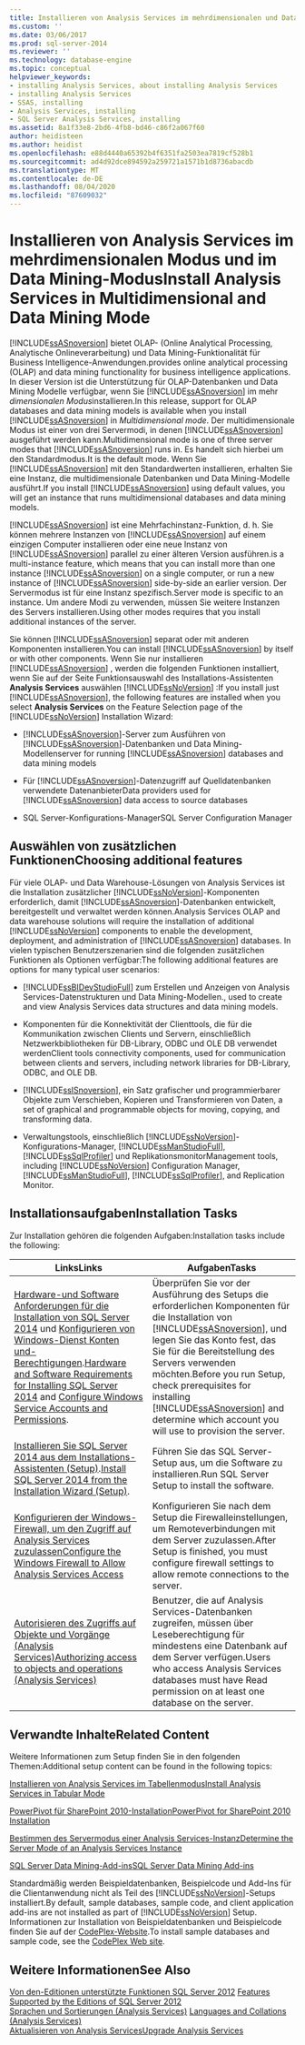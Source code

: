 ```yaml
---
title: Installieren von Analysis Services im mehrdimensionalen und Data Mining-Modus | Microsoft-Dokumentation
ms.custom: ''
ms.date: 03/06/2017
ms.prod: sql-server-2014
ms.reviewer: ''
ms.technology: database-engine
ms.topic: conceptual
helpviewer_keywords:
- installing Analysis Services, about installing Analysis Services
- installing Analysis Services
- SSAS, installing
- Analysis Services, installing
- SQL Server Analysis Services, installing
ms.assetid: 8a1f33e8-2bd6-4fb8-bd46-c86f2a067f60
author: heidisteen
ms.author: heidist
ms.openlocfilehash: e88d4440a65392b4f6351fa2503ea7819cf528b1
ms.sourcegitcommit: ad4d92dce894592a259721a1571b1d8736abacdb
ms.translationtype: MT
ms.contentlocale: de-DE
ms.lasthandoff: 08/04/2020
ms.locfileid: "87609032"
---
```

# <a name="install-analysis-services-in-multidimensional-and-data-mining-mode"></a><span data-ttu-id="609c9-102">Installieren von Analysis Services im mehrdimensionalen Modus und im Data Mining-Modus</span><span class="sxs-lookup"><span data-stu-id="609c9-102">Install Analysis Services in Multidimensional and Data Mining Mode</span></span>
  [!INCLUDE[ssASnoversion](../../includes/ssasnoversion-md.md)] <span data-ttu-id="609c9-103">bietet OLAP- (Online Analytical Processing, Analytische Onlineverarbeitung) und Data Mining-Funktionalität für Business Intelligence-Anwendungen.</span><span class="sxs-lookup"><span data-stu-id="609c9-103">provides online analytical processing (OLAP) and data mining functionality for business intelligence applications.</span></span> <span data-ttu-id="609c9-104">In dieser Version ist die Unterstützung für OLAP-Datenbanken und Data Mining Modelle verfügbar, wenn Sie [!INCLUDE[ssASnoversion](../../includes/ssasnoversion-md.md)] im mehr *dimensionalen Modus*installieren.</span><span class="sxs-lookup"><span data-stu-id="609c9-104">In this release, support for OLAP databases and data mining models is available when you install [!INCLUDE[ssASnoversion](../../includes/ssasnoversion-md.md)] in *Multidimensional mode*.</span></span> <span data-ttu-id="609c9-105">Der multidimensionale Modus ist einer von drei Servermodi, in denen [!INCLUDE[ssASnoversion](../../includes/ssasnoversion-md.md)] ausgeführt werden kann.</span><span class="sxs-lookup"><span data-stu-id="609c9-105">Multidimensional mode is one of three server modes that [!INCLUDE[ssASnoversion](../../includes/ssasnoversion-md.md)] runs in.</span></span> <span data-ttu-id="609c9-106">Es handelt sich hierbei um den Standardmodus.</span><span class="sxs-lookup"><span data-stu-id="609c9-106">It is the default mode.</span></span> <span data-ttu-id="609c9-107">Wenn Sie [!INCLUDE[ssASnoversion](../../includes/ssasnoversion-md.md)] mit den Standardwerten installieren, erhalten Sie eine Instanz, die multidimensionale Datenbanken und Data Mining-Modelle ausführt.</span><span class="sxs-lookup"><span data-stu-id="609c9-107">If you install [!INCLUDE[ssASnoversion](../../includes/ssasnoversion-md.md)] using default values, you will get an instance that runs multidimensional databases and data mining models.</span></span>  
  
 [!INCLUDE[ssASnoversion](../../includes/ssasnoversion-md.md)] <span data-ttu-id="609c9-108">ist eine Mehrfachinstanz-Funktion, d. h. Sie können mehrere Instanzen von [!INCLUDE[ssASnoversion](../../includes/ssasnoversion-md.md)] auf einem einzigen Computer installieren oder eine neue Instanz von [!INCLUDE[ssASnoversion](../../includes/ssasnoversion-md.md)] parallel zu einer älteren Version ausführen.</span><span class="sxs-lookup"><span data-stu-id="609c9-108">is a multi-instance feature, which means that you can install more than one instance [!INCLUDE[ssASnoversion](../../includes/ssasnoversion-md.md)] on a single computer, or run a new instance of [!INCLUDE[ssASnoversion](../../includes/ssasnoversion-md.md)] side-by-side an earlier version.</span></span> <span data-ttu-id="609c9-109">Der Servermodus ist für eine Instanz spezifisch.</span><span class="sxs-lookup"><span data-stu-id="609c9-109">Server mode is specific to an instance.</span></span> <span data-ttu-id="609c9-110">Um andere Modi zu verwenden, müssen Sie weitere Instanzen des Servers installieren.</span><span class="sxs-lookup"><span data-stu-id="609c9-110">Using other modes requires that you install additional instances of the server.</span></span>  
  
 <span data-ttu-id="609c9-111">Sie können [!INCLUDE[ssASnoversion](../../includes/ssasnoversion-md.md)] separat oder mit anderen Komponenten installieren.</span><span class="sxs-lookup"><span data-stu-id="609c9-111">You can install [!INCLUDE[ssASnoversion](../../includes/ssasnoversion-md.md)] by itself or with other components.</span></span> <span data-ttu-id="609c9-112">Wenn Sie nur installieren [!INCLUDE[ssASnoversion](../../includes/ssasnoversion-md.md)] , werden die folgenden Funktionen installiert, wenn Sie auf der Seite Funktionsauswahl des Installations-Assistenten **Analysis Services** auswählen [!INCLUDE[ssNoVersion](../../includes/ssnoversion-md.md)] :</span><span class="sxs-lookup"><span data-stu-id="609c9-112">If you install just [!INCLUDE[ssASnoversion](../../includes/ssasnoversion-md.md)], the following features are installed when you select **Analysis Services** on the Feature Selection page of the [!INCLUDE[ssNoVersion](../../includes/ssnoversion-md.md)] Installation Wizard:</span></span>  
  
-   [!INCLUDE[ssASnoversion](../../includes/ssasnoversion-md.md)]<span data-ttu-id="609c9-113">-Server zum Ausführen von [!INCLUDE[ssASnoversion](../../includes/ssasnoversion-md.md)]-Datenbanken und Data Mining-Modellen</span><span class="sxs-lookup"><span data-stu-id="609c9-113">server for running [!INCLUDE[ssASnoversion](../../includes/ssasnoversion-md.md)] databases and data mining models</span></span>  
  
-   <span data-ttu-id="609c9-114">Für [!INCLUDE[ssASnoversion](../../includes/ssasnoversion-md.md)]-Datenzugriff auf Quelldatenbanken verwendete Datenanbieter</span><span class="sxs-lookup"><span data-stu-id="609c9-114">Data providers used for [!INCLUDE[ssASnoversion](../../includes/ssasnoversion-md.md)] data access to source databases</span></span>  
  
-   <span data-ttu-id="609c9-115">SQL Server-Konfigurations-Manager</span><span class="sxs-lookup"><span data-stu-id="609c9-115">SQL Server Configuration Manager</span></span>  
  
## <a name="choosing-additional-features"></a><span data-ttu-id="609c9-116">Auswählen von zusätzlichen Funktionen</span><span class="sxs-lookup"><span data-stu-id="609c9-116">Choosing additional features</span></span>  
 <span data-ttu-id="609c9-117">Für viele OLAP- und Data Warehouse-Lösungen von Analysis Services ist die Installation zusätzlicher [!INCLUDE[ssNoVersion](../../includes/ssnoversion-md.md)]-Komponenten erforderlich, damit [!INCLUDE[ssASnoversion](../../includes/ssasnoversion-md.md)]-Datenbanken entwickelt, bereitgestellt und verwaltet werden können.</span><span class="sxs-lookup"><span data-stu-id="609c9-117">Analysis Services OLAP and data warehouse solutions will require the installation of additional [!INCLUDE[ssNoVersion](../../includes/ssnoversion-md.md)] components to enable the development, deployment, and administration of [!INCLUDE[ssASnoversion](../../includes/ssasnoversion-md.md)] databases.</span></span> <span data-ttu-id="609c9-118">In vielen typischen Benutzerszenarien sind die folgenden zusätzlichen Funktionen als Optionen verfügbar:</span><span class="sxs-lookup"><span data-stu-id="609c9-118">The following additional features are options for many typical user scenarios:</span></span>  
  
-   [!INCLUDE[ssBIDevStudioFull](../../includes/ssbidevstudiofull-md.md)] <span data-ttu-id="609c9-119">zum Erstellen und Anzeigen von Analysis Services-Datenstrukturen und Data Mining-Modellen.</span><span class="sxs-lookup"><span data-stu-id="609c9-119">, used to create and view Analysis Services data structures and data mining models.</span></span>  
  
-   <span data-ttu-id="609c9-120">Komponenten für die Konnektivität der Clienttools, die für die Kommunikation zwischen Clients und Servern, einschließlich Netzwerkbibliotheken für DB-Library, ODBC und OLE DB verwendet werden</span><span class="sxs-lookup"><span data-stu-id="609c9-120">Client tools connectivity components, used for communication between clients and servers, including network libraries for DB-Library, ODBC, and OLE DB.</span></span>  
  
-   [!INCLUDE[ssISnoversion](../../includes/ssisnoversion-md.md)]<span data-ttu-id="609c9-121">, ein Satz grafischer und programmierbarer Objekte zum Verschieben, Kopieren und Transformieren von Daten</span><span class="sxs-lookup"><span data-stu-id="609c9-121">, a set of graphical and programmable objects for moving, copying, and transforming data.</span></span>  
  
-   <span data-ttu-id="609c9-122">Verwaltungstools, einschließlich [!INCLUDE[ssNoVersion](../../includes/ssnoversion-md.md)]-Konfigurations-Manager, [!INCLUDE[ssManStudioFull](../../includes/ssmanstudiofull-md.md)], [!INCLUDE[ssSqlProfiler](../../includes/sssqlprofiler-md.md)] und Replikationsmonitor</span><span class="sxs-lookup"><span data-stu-id="609c9-122">Management tools, including [!INCLUDE[ssNoVersion](../../includes/ssnoversion-md.md)] Configuration Manager, [!INCLUDE[ssManStudioFull](../../includes/ssmanstudiofull-md.md)], [!INCLUDE[ssSqlProfiler](../../includes/sssqlprofiler-md.md)], and Replication Monitor.</span></span>  
  
## <a name="installation-tasks"></a><span data-ttu-id="609c9-123">Installationsaufgaben</span><span class="sxs-lookup"><span data-stu-id="609c9-123">Installation Tasks</span></span>  
 <span data-ttu-id="609c9-124">Zur Installation gehören die folgenden Aufgaben:</span><span class="sxs-lookup"><span data-stu-id="609c9-124">Installation tasks include the following:</span></span>  
  
|<span data-ttu-id="609c9-125">Links</span><span class="sxs-lookup"><span data-stu-id="609c9-125">Links</span></span>|<span data-ttu-id="609c9-126">Aufgaben</span><span class="sxs-lookup"><span data-stu-id="609c9-126">Tasks</span></span>|  
|-----------|-----------|  
|<span data-ttu-id="609c9-127">[Hardware-und Software Anforderungen für die Installation von SQL Server 2014](hardware-and-software-requirements-for-installing-sql-server.md) und [Konfigurieren von Windows-Dienst Konten und-Berechtigungen](../../database-engine/configure-windows/configure-windows-service-accounts-and-permissions.md).</span><span class="sxs-lookup"><span data-stu-id="609c9-127">[Hardware and Software Requirements for Installing SQL Server 2014](hardware-and-software-requirements-for-installing-sql-server.md) and [Configure Windows Service Accounts and Permissions](../../database-engine/configure-windows/configure-windows-service-accounts-and-permissions.md).</span></span>|<span data-ttu-id="609c9-128">Überprüfen Sie vor der Ausführung des Setups die erforderlichen Komponenten für die Installation von [!INCLUDE[ssASnoversion](../../includes/ssasnoversion-md.md)], und legen Sie das Konto fest, das Sie für die Bereitstellung des Servers verwenden möchten.</span><span class="sxs-lookup"><span data-stu-id="609c9-128">Before you run Setup, check prerequisites for installing [!INCLUDE[ssASnoversion](../../includes/ssasnoversion-md.md)] and determine which account you will use to provision the server.</span></span>|  
|<span data-ttu-id="609c9-129">[Installieren Sie SQL Server 2014 aus dem Installations-Assistenten &#40;Setup&#41;](../../database-engine/install-windows/install-sql-server-from-the-installation-wizard-setup.md).</span><span class="sxs-lookup"><span data-stu-id="609c9-129">[Install SQL Server 2014 from the Installation Wizard &#40;Setup&#41;](../../database-engine/install-windows/install-sql-server-from-the-installation-wizard-setup.md).</span></span>|<span data-ttu-id="609c9-130">Führen Sie das SQL Server-Setup aus, um die Software zu installieren.</span><span class="sxs-lookup"><span data-stu-id="609c9-130">Run SQL Server Setup to install the software.</span></span>|  
|[<span data-ttu-id="609c9-131">Konfigurieren der Windows-Firewall, um den Zugriff auf Analysis Services zuzulassen</span><span class="sxs-lookup"><span data-stu-id="609c9-131">Configure the Windows Firewall to Allow Analysis Services Access</span></span>](https://docs.microsoft.com/analysis-services/instances/configure-the-windows-firewall-to-allow-analysis-services-access)|<span data-ttu-id="609c9-132">Konfigurieren Sie nach dem Setup die Firewalleinstellungen, um Remoteverbindungen mit dem Server zuzulassen.</span><span class="sxs-lookup"><span data-stu-id="609c9-132">After Setup is finished, you must configure firewall settings to allow remote connections to the server.</span></span>|  
|[<span data-ttu-id="609c9-133">Autorisieren des Zugriffs auf Objekte und Vorgänge &#40;Analysis Services&#41;</span><span class="sxs-lookup"><span data-stu-id="609c9-133">Authorizing access to objects and operations &#40;Analysis Services&#41;</span></span>](https://docs.microsoft.com/analysis-services/multidimensional-models/authorizing-access-to-objects-and-operations-analysis-services)|<span data-ttu-id="609c9-134">Benutzer, die auf Analysis Services-Datenbanken zugreifen, müssen über Leseberechtigung für mindestens eine Datenbank auf dem Server verfügen.</span><span class="sxs-lookup"><span data-stu-id="609c9-134">Users who access Analysis Services databases must have Read permission on at least one database on the server.</span></span>|  
  
## <a name="related-content"></a><span data-ttu-id="609c9-135">Verwandte Inhalte</span><span class="sxs-lookup"><span data-stu-id="609c9-135">Related Content</span></span>  
 <span data-ttu-id="609c9-136">Weitere Informationen zum Setup finden Sie in den folgenden Themen:</span><span class="sxs-lookup"><span data-stu-id="609c9-136">Additional setup content can be found in the following topics:</span></span>  
  
 [<span data-ttu-id="609c9-137">Installieren von Analysis Services im Tabellenmodus</span><span class="sxs-lookup"><span data-stu-id="609c9-137">Install Analysis Services in Tabular Mode</span></span>](https://docs.microsoft.com/analysis-services/instances/install-windows/install-analysis-services)  
  
 [<span data-ttu-id="609c9-138">PowerPivot für SharePoint 2010-Installation</span><span class="sxs-lookup"><span data-stu-id="609c9-138">PowerPivot for SharePoint 2010 Installation</span></span>](../../../2014/sql-server/install/powerpivot-for-sharepoint-2010-installation.md)  
  
 [<span data-ttu-id="609c9-139">Bestimmen des Servermodus einer Analysis Services-Instanz</span><span class="sxs-lookup"><span data-stu-id="609c9-139">Determine the Server Mode of an Analysis Services Instance</span></span>](https://docs.microsoft.com/analysis-services/instances/determine-the-server-mode-of-an-analysis-services-instance)  
  
 [<span data-ttu-id="609c9-140">SQL Server Data Mining-Add-ins</span><span class="sxs-lookup"><span data-stu-id="609c9-140">SQL Server Data Mining Add-ins</span></span>](https://www.microsoft.com/download/details.aspx?id=35578)  
  
 <span data-ttu-id="609c9-141">Standardmäßig werden Beispieldatenbanken, Beispielcode und Add-Ins für die Clientanwendung nicht als Teil des [!INCLUDE[ssNoVersion](../../includes/ssnoversion-md.md)]-Setups installiert.</span><span class="sxs-lookup"><span data-stu-id="609c9-141">By default, sample databases, sample code, and client application add-ins are not installed as part of [!INCLUDE[ssNoVersion](../../includes/ssnoversion-md.md)] Setup.</span></span> <span data-ttu-id="609c9-142">Informationen zur Installation von Beispieldatenbanken und Beispielcode finden Sie auf der [CodePlex-Website](https://go.microsoft.com/fwlink/?LinkId=87843).</span><span class="sxs-lookup"><span data-stu-id="609c9-142">To install sample databases and sample code, see the [CodePlex Web site](https://go.microsoft.com/fwlink/?LinkId=87843).</span></span>  
  
## <a name="see-also"></a><span data-ttu-id="609c9-143">Weitere Informationen</span><span class="sxs-lookup"><span data-stu-id="609c9-143">See Also</span></span>  
 <span data-ttu-id="609c9-144">[Von den-Editionen unterstützte Funktionen SQL Server 2012](https://go.microsoft.com/fwlink/?linkid=232473) </span><span class="sxs-lookup"><span data-stu-id="609c9-144">[Features Supported by the Editions of SQL Server 2012](https://go.microsoft.com/fwlink/?linkid=232473) </span></span>  
 <span data-ttu-id="609c9-145">[Sprachen und Sortierungen &#40;Analysis Services&#41;](../../../2014/analysis-services/languages-and-collations-analysis-services.md) </span><span class="sxs-lookup"><span data-stu-id="609c9-145">[Languages and Collations &#40;Analysis Services&#41;](../../../2014/analysis-services/languages-and-collations-analysis-services.md) </span></span>  
 [<span data-ttu-id="609c9-146">Aktualisieren von Analysis Services</span><span class="sxs-lookup"><span data-stu-id="609c9-146">Upgrade Analysis Services</span></span>](../../database-engine/install-windows/upgrade-analysis-services.md)  
  
  
